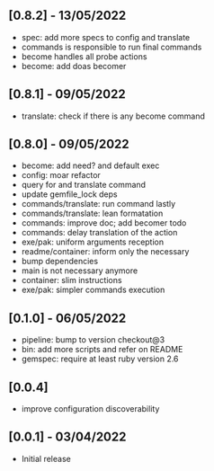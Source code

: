 ## [0.8.2] - 13/05/2022

- spec: add more specs to config and translate
- commands is responsible to run final commands
- become handles all probe actions
- become: add doas becomer 

## [0.8.1] - 09/05/2022

- translate: check if there is any become command

## [0.8.0] - 09/05/2022

- become: add need? and default exec
- config: moar refactor
- query for and translate command
- update gemfile_lock deps
- commands/translate: run command lastly
- commands/translate: lean formatation
- commands: improve doc; add becomer todo
- commands: delay translation of the action
- exe/pak: uniform arguments reception
- readme/container: inform only the necessary
- bump dependencies
- main is not necessary anymore 
- container: slim instructions
- exe/pak: simpler commands execution

## [0.1.0] - 06/05/2022

- pipeline: bump to version checkout@3
- bin: add more scripts and refer on README
- gemspec: require at least ruby version 2.6
  
## [0.0.4] 

- improve configuration discoverability

## [0.0.1] - 03/04/2022

- Initial release
